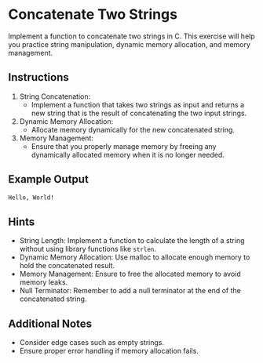 # Concatenate Two Strings

Implement a function to concatenate two strings in C. This exercise will help you practice
string manipulation, dynamic memory allocation, and memory management.

## Instructions

1. String Concatenation:
    - Implement a function that takes two strings as input and returns a new string that
      is the result of concatenating the two input strings.
1. Dynamic Memory Allocation:
    - Allocate memory dynamically for the new concatenated string.
1. Memory Management:
    - Ensure that you properly manage memory by freeing any dynamically allocated memory
      when it is no longer needed.

## Example Output

```txt
Hello, World!
```

## Hints

- String Length: Implement a function to calculate the length of a string without using
  library functions like `strlen`.
- Dynamic Memory Allocation: Use malloc to allocate enough memory to hold the concatenated
  result.
- Memory Management: Ensure to free the allocated memory to avoid memory leaks.
- Null Terminator: Remember to add a null terminator at the end of the concatenated
  string.

## Additional Notes

- Consider edge cases such as empty strings.
- Ensure proper error handling if memory allocation fails.
